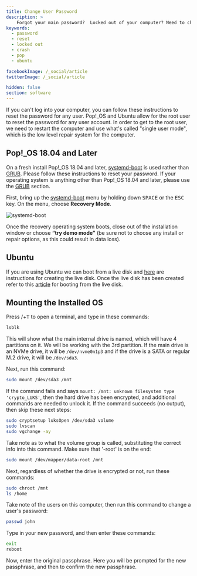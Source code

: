 ```yaml
---
title: Change User Password
description: >
    Forgot your main password?  Locked out of your computer? Need to change your encryption passphrase? Follow these instructions to change both!
keywords:
  - password
  - reset
  - locked out
  - crash
  - pop
  - ubuntu

facebookImage: /_social/article
twitterImage: /_social/article

hidden: false
section: software
---
```


If you can't log into your computer, you can follow these instructions to reset the password for any user. Pop!_OS and Ubuntu allow for the root user to reset the password for any user account. In order to get to the root user, we need to restart the computer and use what's called "single user mode", which is the low level repair system for the computer.

## Pop!_OS 18.04 and Later

On a fresh install Pop!_OS 18.04 and later, <u>systemd-boot</u> is used rather than <u>GRUB</u>.  Please follow these instructions to reset your password.  If your operating system is anything other than Pop!_OS 18.04 and later, please use the [GRUB](#grub) section.

First, bring up the <u>systemd-boot</u> menu by holding down <kbd>SPACE</kbd> or the <kbd>ESC</kbd> key.  On the menu, choose **Recovery Mode**.

![systemd-boot](/images/password/systemd-boot.png)

Once the recovery operating system boots, close out of the installation window or choose **“try demo mode”** (be sure not to choose any install or repair options, as this could result in data loss).

## Ubuntu

If you are using Ubuntu we can boot from a live disk and [here](/articles/live-disk) are instructions for creating the live disk. Once the live disk has been created refer to this [article](/articles/boot-menu) for booting from the live disk.

## Mounting the Installed OS

Press <kbd><font-awesome-icon :icon="['fab', 'pop-os']"></font-awesome-icon></kbd>/<kbd><font-awesome-icon :icon="['fab', 'ubuntu']"></font-awesome-icon></kbd>+<kbd>T</kbd> to open a terminal, and type in these commands:

```bash
lsblk
```

This will show what the main internal drive is named, which will have 4 partitions on it.  We will be working with the 3rd partition.  If the main drive is an NVMe drive, it will be `/dev/nvme0n1p3` and if the drive is a SATA or regular M.2 drive, it will be `/dev/sda3`.

Next, run this command:

```bash
sudo mount /dev/sda3 /mnt
```

If the command fails and says `mount: /mnt: unknown filesystem type 'crypto_LUKS'`, then the hard drive has been encrypted, and additional commands are needed to unlock it.  If the command succeeds (no output), then skip these next steps:

```bash
sudo cryptsetup luksOpen /dev/sda3 volume
sudo lvscan
sudo vgchange -ay
```

Take note as to what the volume group is called, substituting the correct info into this command.  Make sure that '-root' is on the end:

```bash
sudo mount /dev/mapper/data-root /mnt
```

Next, regardless of whether the drive is encrypted or not, run these commands:

```bash
sudo chroot /mnt
ls /home
```

Take note of the users on this computer, then run this command to change a user's password:

```bash
passwd john
```

Type in your new password, and then enter these commands:

```bash
exit
reboot
```

Now, enter the original passphrase. Here you will be prompted for the new passphrase, and then to confirm the new passphrase.
